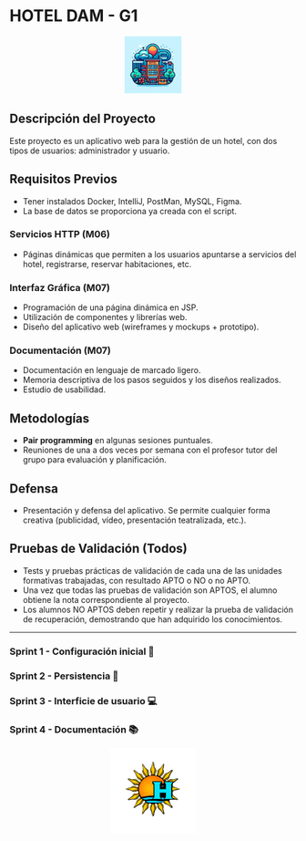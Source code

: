 # HOTEL DAM - G1

<div style="text-align: center;">
    <img src="utils/icon_repository.jpg" alt="Icono del Repositorio" width="100" height="100" style="display: inline-block;" />
</div>


## Descripción del Proyecto

Este proyecto es un aplicativo web para la gestión de un hotel, con dos tipos de usuarios: administrador y usuario.

## Requisitos Previos

- Tener instalados Docker, IntelliJ, PostMan, MySQL, Figma.
- La base de datos se proporciona ya creada con el script.

### Servicios HTTP (M06)

- Páginas dinámicas que permiten a los usuarios apuntarse a servicios del hotel, registrarse, reservar habitaciones,
  etc.

### Interfaz Gráfica (M07)

- Programación de una página dinámica en JSP.
- Utilización de componentes y librerías web.
- Diseño del aplicativo web (wireframes y mockups + prototipo).

### Documentación (M07)

- Documentación en lenguaje de marcado ligero.
- Memoria descriptiva de los pasos seguidos y los diseños realizados.
- Estudio de usabilidad.

## Metodologías

- **Pair programming** en algunas sesiones puntuales.
- Reuniones de una a dos veces por semana con el profesor tutor del grupo para evaluación y planificación.

## Defensa

- Presentación y defensa del aplicativo. Se permite cualquier forma creativa (publicidad, vídeo, presentación
  teatralizada, etc.).

## Pruebas de Validación (Todos)

- Tests y pruebas prácticas de validación de cada una de las unidades formativas trabajadas, con resultado APTO o NO o no
  APTO.
- Una vez que todas las pruebas de validación son APTOS, el alumno obtiene la nota correspondiente al proyecto.
- Los alumnos NO APTOS deben repetir y realizar la prueba de validación de recuperación, demostrando que han adquirido
  los conocimientos.

- - -

### Sprint 1 - Configuración inicial 🚀

### Sprint 2 - Persistencia 🔭

### Sprint 3 - Interficie de usuario 💻

### Sprint 4 - Documentación 📚

<div style="text-align: center;">
    <img src="utils/logo.png" alt="Logo del Hotel" width="150" height="150" style="display: inline-block;" />
</div>